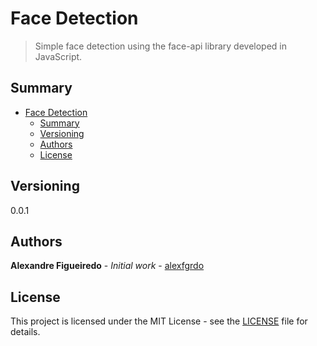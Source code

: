 # Face Detection

> Simple face detection using the face-api library developed in JavaScript.

## Summary

- [Face Detection](#face-detection)
  - [Summary](#summary)
  - [Versioning](#versioning)
  - [Authors](#authors)
  - [License](#license)

## Versioning

0.0.1

## Authors

**Alexandre Figueiredo** - _Initial work_ - [alexfgrdo](https://github.com/alexfgrdo)

## License

This project is licensed under the MIT License - see the [LICENSE](LICENSE) file for details.
